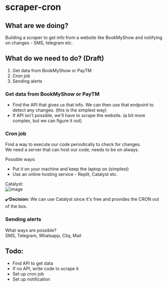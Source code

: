 # scraper-cron
## What are we doing?
Building a scraper to get info from a website like BookMyShow and notifying on changes - SMS, telegram etc.  

## What do we need to do? (Draft)
1. Get data from BookMyShow or PayTM
2. Cron job
3. Sending alerts

### Get data from BookMyShow or PayTM
- Find the API that gives us that info. We can then use that endpoint to detect any changes.
(this is the simplest way)  
- If API isn't possible, we'll have to scrape the website.
(a bit more complex, but we can figure it out)

### Cron job
Find a way to execute our code periodically to check for changes.  
We need a server that can host our code, needs to be on always.  

Possible ways:  
- Put it on your machine and keep the laptop on (simplest)
- Use an online hosting service - Replit, Catalyst etc.

Catalyst:  
![image](https://github.com/CatalanCabbage/scraper-cron/assets/45961072/502efa97-aed1-4a75-89ab-5d30098fce39)

✔️**Decision:** We can use Catalyst since it's free and provides the CRON out of the box.

### Sending alerts
What ways are possible?  
SMS, Telegram, Whatsapp, Cliq, Mail

## Todo:
- Find API to get data
- If no API, write code to scrape it
- Set up cron job
- Set up notification
